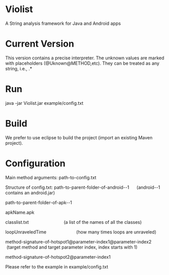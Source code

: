 # Violist
A String analysis framework for Java and Android apps

# Current Version
This version contains a precise interpreter. The unknown values are marked with placeholders (@Uknown@METHOD,etc). They can be treated as any string, i.e., .*

# Run
java -jar Violist.jar example/config.txt

# Build
We prefer to use eclipse to build the project (import an existing Maven project).

# Configuration
Main method arguments: path-to-config.txt

Structure of config.txt:
path-to-parent-folder-of-android--1      (android--1 contains an android.jar)

path-to-parent-folder-of-apk--1 

apkName.apk

classlist.txt                            (a list of the names of all the classes)

loopUnraveledTime                        (how many times loops are unraveled)

method-signature-of-hotspot1@parameter-index1@parameter-index2      (target method and target parameter index, index starts with 1)

method-signature-of-hotspot2@parameter-index1

Please refer to the example in example/config.txt
